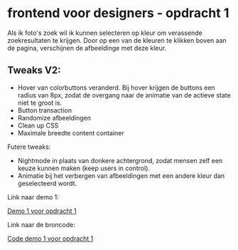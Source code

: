 # frontend voor designers - opdracht 1
Als ik foto's zoek wil ik kunnen selecteren op kleur om verassende zoekresultaten te krijgen. Door op een van de kleuren te klikken boven aan de pagina, verschijnen de afbeeldinge met deze kleur.

## Tweaks V2:
* Hover van colorbuttons veranderd. Bij hover krijgen de buttons een radius van 8px, zodat de overgang naar de animatie van de actieve state niet te groot is.
* Button transaction
* Randomize afbeeldingen
* Clean up CSS
* Maximale breedte content container

Futere tweaks:
* Nightmode in plaats van donkere achtergrond, zodat mensen zelf een keuze kunnen maken (keep users in control).
* Animatie bij het verbergen van afbeeldingen met een andere kleur dan geselecteerd wordt.

Link naar demo 1:

[Demo 1 voor opdracht 1](https://koopreynders.github.io/frontendvoordesigners/opdracht1/v1/)


Link naar de broncode:

[Code demo 1 voor opdracht 1](https://github.com/KoopReynders/frontendvoordesigners/blob/master/opdracht1/v1/)

